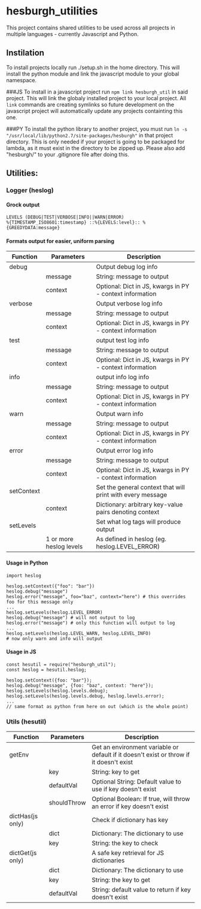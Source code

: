 # hesburgh_utilities

This project contains shared utilities to be used across all projects in multiple languages - currently Javascript and Python.

## Instilation
To install projects locally run ./setup.sh in the home directory. This will install the python module and link the javascript module to your global namespace.

###JS
To install in a javascript project run `npm link hesburgh_util` in said project. This will link the globaly installed project to your local project. All `link` commands are creating symlinks so future development on the javascript project will automatically update any projects containting this one.

###PY
To install the python library to another project, you must run `ln -s "/usr/local/lib/python2.7/site-packages/hesburgh"` in that project directory. This is only needed if your project is going to be packaged for lambda, as it must exist in the directory to be zipped up. Please also add "hesburgh/" to your .gitignore file after doing this. 

## Utilities:
### Logger (heslog)

#### Grock output
```
LEVELS (DEBUG|TEST|VERBOSE|INFO||WARN|ERROR)
%{TIMESTAMP_ISO8601:timestamp} ::%{LEVELS:level}:: %{GREEDYDATA:message}
```
#### Formats output for easier, uniform parsing

Function | Parameters | Description
---------|------------|------------
debug    |            | Output debug log info
         | message    | String: message to output
         | context | Optional: Dict in JS, kwargs in PY - context information
verbose  |            | Output verbose log info
         | message    | String: message to output
         | context | Optional: Dict in JS, kwargs in PY - context information
test     |            | output test log info
         | message    | String: message to output
         | context | Optional: Dict in JS, kwargs in PY - context information
info     |            | output info log info
         | message    | String: message to output
         | context | Optional: Dict in JS, kwargs in PY - context information
warn     |            | Output warn info
         | message    | String: message to output
         | context | Optional: Dict in JS, kwargs in PY - context information
error    |            | Output error log info
         | message    | String: message to output
         | context | Optional: Dict in JS, kwargs in PY - context information
setContext|           | Set the general context that will print with every message
         | context    | Dictionary: arbitrary key-value pairs denoting context
setLevels|            | Set what log tags will produce output
         | 1 or more heslog levels | As defined in heslog (eg. heslog.LEVEL_ERROR)


#### Usage in Python
```
import heslog

heslog.setContext({"foo": "bar"})
heslog.debug("message")
heslog.error("message", foo="baz", context="here") # this overrides foo for this message only
...
heslog.setLevels(heslog.LEVEL_ERROR)
heslog.debug("message") # will not output to log
heslog.error("message") # only this function will output to log
...
heslog.setLevels(heslog.LEVEL_WARN, heslog.LEVEL_INFO)
# now only warn and info will output
```
#### Usage in JS
```
const hesutil = require("hesburgh_util");
const heslog = hesutil.heslog;

heslog.setContext({foo: "bar"});
heslog.debug("message", {foo: "baz", context: "here"});
heslog.setLevels(heslog.levels.debug);
heslog.setLevels(heslog.levels.debug, heslog.levels.error);
...
// same format as python from here on out (which is the whole point)
```

### Utils (hesutil)
Function | Parameters | Description
---------|------------|------------
getEnv   |            | Get an environment variable or default if it doesn't exist or throw if it doesn't exist
         | key        | String: key to get
         | defaultVal | Optional String: Default value to use if key doesn't exist
         | shouldThrow | Optional Boolean: If true, will throw an error if key doesn't exist
dictHas(js only) |    | Check if dictionary has key
         | dict       | Dictionary: The dictionary to use
         | key        | String: the key to check
dictGet(js only) |    | A safe key retrieval for JS dictionaries
         | dict       | Dictionary: The dictionary to use
         | key        | String: the key to get
         | defaultVal | String: default value to return if key doesn't exist
